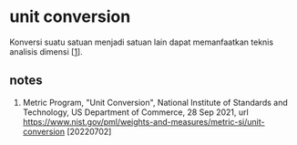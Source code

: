 # unit conversion
Konversi suatu satuan menjadi satuan lain dapat memanfaatkan teknis analisis dimensi [[1](#ref1)].

## notes
1. <a name='ref1'></a>Metric Program, "Unit Conversion", National Institute of Standards and Technology, US Department of Commerce, 28 Sep 2021, url <https://www.nist.gov/pml/weights-and-measures/metric-si/unit-conversion> [20220702]
